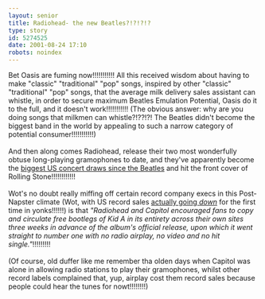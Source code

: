 ```yaml
---
layout: senior
title: Radiohead- the new Beatles?!?!?!?
type: story
id: 5274525
date: 2001-08-24 17:10
robots: noindex
---
```

Bet Oasis are fuming now!!!!!!!!!!! All this received wisdom about having to make "classic" "traditional" "pop" songs, inspired by other "classic" "traditional" "pop" songs, that the average milk delivery sales assistant can whistle, in order to secure maximum Beatles Emulation Potential, Oasis do it to the full, and it doesn't work!!!!!!!!!!! (The obvious answer: why are you doing songs that milkmen can whistle?!??!?! The Beatles didn't become the biggest band in the world by appealing to such a narrow category of potential consumer!!!!!!!!!!!)<br/> <br/>And then along comes Radiohead, release their two most wonderfully obtuse long-playing gramophones to date, and they've apparently become the <a href="http://www.observer.co.uk/Print/0,3858,4241732,00.html">biggest US concert draws since the Beatles</a> and hit the front cover of Rolling Stone!!!!!!!!!!!! <br/> <br/>Wot's no doubt really miffing off certain record company execs in this Post-Napster climate (Wot, with US record sales <a href="http://www.salon.com/ent/music/feature/2001/07/19/industry_downturn/print.html">actually going <i>down</i></a> for the first time in yonks!!!!!!) is that <i>"Radiohead and Capitol encouraged fans to copy and circulate free bootlegs of Kid A in its entirety across their own sites three weeks in advance of the album's official release, upon which it went straight to number one with no radio airplay, no video and no hit single."</i>!!!!!!!!!<br/> <br/>(Of course, old duffer like me remember tha olden days when Capitol was alone in allowing radio stations to play their gramophones, whilst other record labels complained that, yup, airplay cost them record sales because people could hear the tunes for nowt!!!!!!!!)